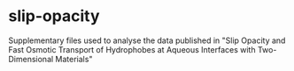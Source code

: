 # slip-opacity
Supplementary files used to analyse the data published in  "Slip Opacity and Fast Osmotic Transport of Hydrophobes at Aqueous Interfaces with Two-Dimensional Materials"
